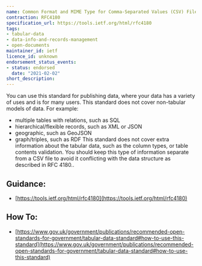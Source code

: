 ```yaml
---
name: Common Format and MIME Type for Comma-Separated Values (CSV) Files
contraction: RFC4180
specification_url: https://tools.ietf.org/html/rfc4180
tags:
- tabular-data
- data-info-and-records-management
- open-documents
maintainer_id: ietf 
licence_id: unknown
endorsement_status_events:
- status: endorsed
  date: "2021-02-02"
short_description:
---
```




You can use this standard for publishing data, where your data has a variety of uses and is for many users. This standard does not cover non-tabular models of data. For example:

- multiple tables with relations, such as SQL
- hierarchical/flexible records, such as XML or JSON
- geographic, such as GeoJSON
- graph/triples, such as RDF
This standard does not cover extra information about the tabular data, such as the column types, or table contents validation. You should keep this type of information separate from a CSV file to avoid it conflicting with the data structure as described in RFC 4180..



## Guidance:
 - [https://tools.ietf.org/html/rfc4180](https://tools.ietf.org/html/rfc4180)

## How To:
 - [https://www.gov.uk/government/publications/recommended-open-standards-for-government/tabular-data-standard#how-to-use-this-standard](https://www.gov.uk/government/publications/recommended-open-standards-for-government/tabular-data-standard#how-to-use-this-standard)
